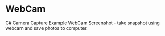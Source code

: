 # WebCam
C# Camera Capture Example
WebCam Screenshot - take snapshot using webcam and save photos to computer.
